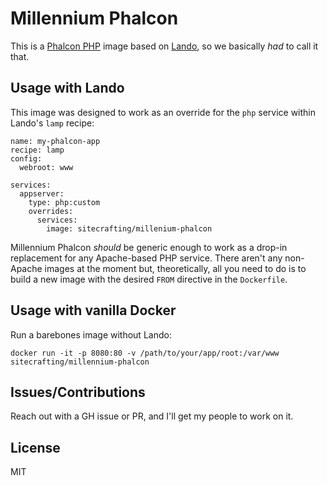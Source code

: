 # Millennium Phalcon

This is a [Phalcon PHP](https://phalconphp.com/) image based on [Lando](https://docs.devwithlando.io/), so we basically _had_ to call it that.

## Usage with Lando

This image was designed to work as an override for the `php` service within Lando's `lamp` recipe:

```
name: my-phalcon-app
recipe: lamp
config:
  webroot: www

services:
  appserver:
    type: php:custom
    overrides:
      services:
        image: sitecrafting/millenium-phalcon
```

Millennium Phalcon _should_ be generic enough to work as a drop-in replacement for any Apache-based PHP service. There aren't any non-Apache images at the moment but, theoretically, all you need to do is to build a new image with the desired `FROM` directive in the `Dockerfile`.

## Usage with vanilla Docker

Run a barebones image without Lando:

```
docker run -it -p 8080:80 -v /path/to/your/app/root:/var/www sitecrafting/millennium-phalcon
```

## Issues/Contributions

Reach out with a GH issue or PR, and I'll get my people to work on it.

## License

MIT
